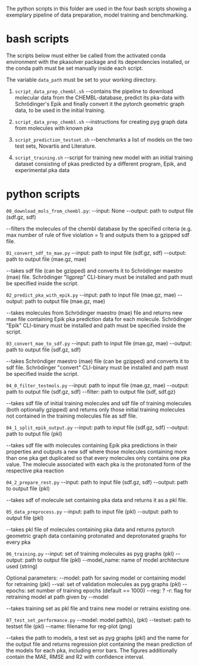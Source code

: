 The python scripts in this folder are used in the four bash scripts showing a exemplary pipeline of data preparation, model training and benchmarking.

# bash scripts

The scripts below must either be called from the activated conda environment with the pkasolver package and its dependencies installed, or the conda path must be set manually inside each script.

The variable `data_path` must be set to your working directory.


1. `script_data_prep_chembl.sh` --contains the pipeline to download molecular data from the CHEMBL-database, predict its pka-data with Schrödinger's Epik and finally convert it the pytorch geometric graph data, to be used in the initial training.

2. `script_data_prep_chembl.sh` --instructions for creating pyg graph data from molecules with known pka 

3. `script_prediction_testset.sh` --benchmarks a list of models on the two test sets, Novartis and Literature.

4. `script_training.sh` --script for training new model with an initial training dataset consisting of pkas predicted by a different program, Epik, and experimental pka data

# python scripts

`00_download_mols_from_chembl.py`:
--input: None 
--output: path to output file (sdf.gz, sdf) 

--filters the molecules of the chembl database by the specified criteria (e.g. max number of rule of five violation = 1) and outputs them to a gzipped sdf file.

`01_convert_sdf_to_mae.py` 
--input: path to input file (sdf.gz, sdf)
--output: path to output file (mae.gz, mae)

--takes sdf file (can be gzipped) and converts it to Schrödinger maestro (mae) file. Schrödinger "ligprep" CLI-binary must be installed and path must be specified inside the script.  

`02_predict_pka_with_epik.py` 
--input: path to input file (mae.gz, mae)
--output: path to output file (mae.gz, mae)

--takes molecules from Schrödinger maestro (mae) file and returns new mae file containing Epik pka prediction data for each molecule. Schrödinger "Epik" CLI-binary must be installed and path must be specified inside the script.

`03_convert_mae_to_sdf.py` 
--input: path to input file (mae.gz, mae)
--output: path to output file (sdf.gz, sdf)

--takes Schröndiger maestro (mae) file (can be gzipped) and converts it to sdf file. Schrödinger "convert" CLI-binary must be installed and path must be specified inside the script.



`04_0_filter_testmols.py` 
--input: path to input file (mae.gz, mae)
--output: path to output file (sdf.gz, sdf)
--filter: path to output file (sdf, sdf.gz)
 

--takes sdf file of initial training molecules and sdf file of training molecules (both optionally gzipped) and returns only those initial training molecules not contained in the training molecules file as sdf file. 

`04_1_split_epik_output.py` 
--input: path to input file (sdf.gz, sdf)
--output: path to output file (pkl)

--takes sdf file with molecules containing Epik pka predictions in their properties and outputs a new sdf where those molecules containing more than one pka get duplicated so that every molecules only contains one pka value. The molecule associated with each pka is the protonated form of the respective pka reaction

`04_2_prepare_rest.py` 
--input: path to input file (sdf.gz, sdf)
--output: path to output file (pkl)

--takes sdf of molecule set containing pka data and returns it as a pkl file.

`05_data_preprocess.py` 
--input: path to input file (pkl)
--output: path to output file (pkl)

--takes pkl file of molecules containing pka data and returns pytorch geometric graph data containing protonated and deprotonated graphs for every pka

`06_training.py` 
--input: set of training molecules as pyg graphs (pkl)
--output: path to output file (pkl)
--model_name: name of model architecture used (string)

Optional parameters:
--model: path for saving model or containing model for retraining (pkl)
--val: set of validation molecules as pyg graphs (pkl)
--epochs: set number of training epochs (default == 1000)
--reg: ?
-r: flag for retraining model at path given by --model

--takes training set as pkl file and trains new model or retrains existing one. 

`07_test_set_performance.py` 
--model: model path(s), (pkl) 
--testset: path to testset file (pkl)
--name: filename for reg-plot (png)

--takes the path to models, a test set as pyg graphs (pkl) and the name for the output file and returns regression plot containing the mean prediction of the models for each pka, including error bars. The figures additionally contain the MAE, RMSE and R2 with confidence interval.